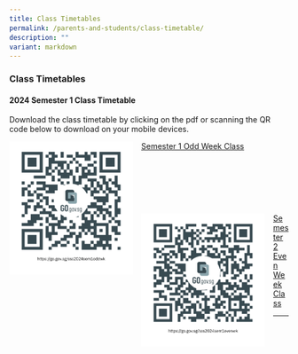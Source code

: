 ```yaml
---
title: Class Timetables
permalink: /parents-and-students/class-timetable/
description: ""
variant: markdown
---
```

### Class Timetables

#### 2024 Semester 1 Class Timetable
Download the class timetable by clicking on the pdf or scanning the QR code below to download on your mobile devices.

<img src="/images/Parents%20&amp;%20Students/sss2024sem1oddwk.png" style="width:223px;height:240px;margin-right:15px;" align="left">


[Semester 1 Odd Week Class](/files/Parents%20and%20Students/2024_semester_1_timetable_odd_week_class.pdf)


<br> <br> <br> <br> <br>

<img src="/images/Parents%20&amp;%20Students/sss2024sem1evenwk.png" style="width:223px;height:240px;margin-right:15px;" align="left">

[Semester 2 Even Week Class](/files/Parents%20and%20Students/2024_semester_1_timetable_even_week_class.pdf)

<hr>
